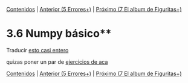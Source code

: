 [Contenidos](../Contenidos.md) \| [Anterior (5 Errores+)](05_Errores3.md) \| [Próximo (7 El album de Figuritas+)](08_Figuritas.md)

# 3.6 Numpy básico**

Traducir [esto casi entero](https://numpy.org/devdocs/user/absolute_beginners.html)

quizas poner un par de [ejercicios de aca](https://scipy-lectures.org/intro/numpy/exercises.html#array-manipulations)

[Contenidos](../Contenidos.md) \| [Anterior (5 Errores+)](05_Errores3.md) \| [Próximo (7 El album de Figuritas+)](08_Figuritas.md)

